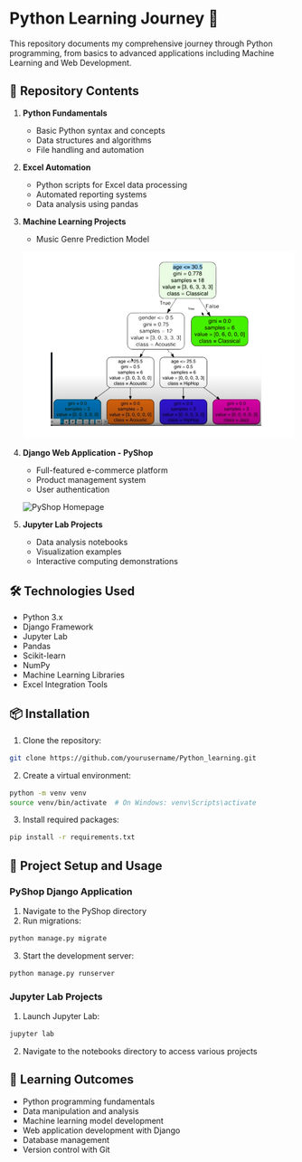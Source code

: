 # Python Learning Journey 🚀

This repository documents my comprehensive journey through Python programming, from basics to advanced applications including Machine Learning and Web Development.

## 🎯 Repository Contents

1. **Python Fundamentals**
   - Basic Python syntax and concepts
   - Data structures and algorithms
   - File handling and automation

2. **Excel Automation**
   - Python scripts for Excel data processing
   - Automated reporting systems
   - Data analysis using pandas

3. **Machine Learning Projects**
   - Music Genre Prediction Model

   ![Music Prediction Model Graph Visualization](images/dbf41d08-84c0-4351-b795-219200d2686a.png)
   <!-- Add your model accuracy screenshot here -->

4. **Django Web Application - PyShop**
   - Full-featured e-commerce platform
   - Product management system
   - User authentication

   ![PyShop Homepage](images/Screenshot(37).png)
   <!-- Add your PyShop application screenshot here -->

5. **Jupyter Lab Projects**
   - Data analysis notebooks
   - Visualization examples
   - Interactive computing demonstrations


## 🛠️ Technologies Used

- Python 3.x
- Django Framework
- Jupyter Lab
- Pandas
- Scikit-learn
- NumPy
- Machine Learning Libraries
- Excel Integration Tools

## 📦 Installation

1. Clone the repository:
```bash
git clone https://github.com/yourusername/Python_learning.git
```

2. Create a virtual environment:
```bash
python -m venv venv
source venv/bin/activate  # On Windows: venv\Scripts\activate
```

3. Install required packages:
```bash
pip install -r requirements.txt
```

## 🚀 Project Setup and Usage

### PyShop Django Application
1. Navigate to the PyShop directory
2. Run migrations:
```bash
python manage.py migrate
```
3. Start the development server:
```bash
python manage.py runserver
```

### Jupyter Lab Projects
1. Launch Jupyter Lab:
```bash
jupyter lab
```
2. Navigate to the notebooks directory to access various projects


## 🎯 Learning Outcomes

- Python programming fundamentals
- Data manipulation and analysis
- Machine learning model development
- Web application development with Django
- Database management
- Version control with Git

